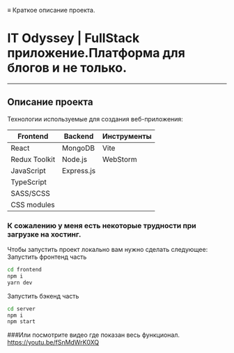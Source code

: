 ≡ Краткое описание проекта.
# IT Odyssey | FullStack приложение.Платформа для блогов и не только.
***
## Описание проекта

Технологии используемые для создания веб-приложения:

| Frontend      | Backend      | Инструменты |  
|---------------|--------------|-------------|
| React         | MongoDB      | Vite        |
| Redux Toolkit | Node.js      | WebStorm    |
| JavaScript    | Express.js   |             |
| TypeScript    |
| SASS/SCSS     |
| CSS modules   |


### К сожалению у меня есть некоторые трудности при загрузке на хостинг.
Чтобы запустить проект локально вам нужно сделать следующее:                   
Запустить фронтенд часть
```sh
cd frontend
npm i
yarn dev
```
Запустить бэкенд часть
```sh
cd server
npm i
npm start
```

###Или посмотрите видео где показан весь функционал.
https://youtu.be/fSnMdWrK0XQ



